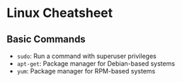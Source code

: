 # Linux Cheatsheet

## Basic Commands

* `sudo`: Run a command with superuser privileges
* `apt-get`: Package manager for Debian-based systems
* `yum`: Package manager for RPM-based systems
